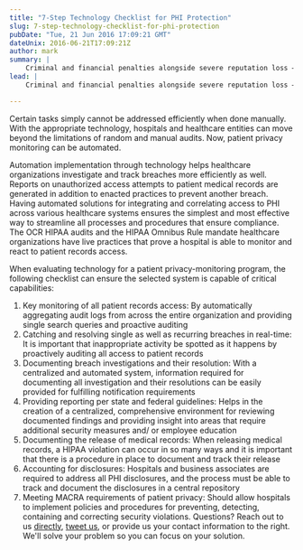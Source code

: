 ```yaml
---
title: "7-Step Technology Checklist for PHI Protection"
slug: 7-step-technology-checklist-for-phi-protection
pubDate: "Tue, 21 Jun 2016 17:09:21 GMT"
dateUnix: 2016-06-21T17:09:21Z
author: mark
summary: |
    Criminal and financial penalties alongside severe reputation loss — with wagers so high, hospitals need to grow above the impromptu manual audits. Further contextual proof is given since these audits review a very minute percentage of all daily access events. Ensuring widespread patient privacy requires a solid foundation involving policy, procedures, and technology.
lead: |
    Criminal and financial penalties alongside severe reputation loss — with wagers so high, hospitals need to grow above the impromptu manual audits. Further contextual proof is given since these audits review a very minute percentage of all daily access events. Ensuring widespread patient privacy requires a solid foundation involving policy, procedures, and technology.

---
```


Certain tasks simply cannot be addressed efficiently when done manually. With the appropriate technology, hospitals and healthcare entities can move beyond the limitations of random and manual audits. Now, patient privacy monitoring can be automated.

Automation implementation through technology helps healthcare organizations investigate and track breaches more efficiently as well. Reports on unauthorized access attempts to patient medical records are generated in addition to enacted practices to prevent another breach. Having automated solutions for integrating and correlating access to PHI across various healthcare systems ensures the simplest and most effective way to streamline all processes and procedures that ensure compliance. The OCR HIPAA audits and the HIPAA Omnibus Rule mandate healthcare organizations have live practices that prove a hospital is able to monitor and react to patient records access.

When evaluating technology for a patient privacy-monitoring program, the following checklist can ensure the selected system is capable of critical capabilities:

1. Key monitoring of all patient records access: By automatically aggregating audit logs from across the entire organization and providing single search queries and proactive auditing 
2. Catching and resolving single as well as recurring breaches in real-time: It is important that inappropriate activity be spotted as it happens by proactively auditing all access to patient records 
3. Documenting breach investigations and their resolution: With a centralized and automated system, information required for documenting all investigation and their resolutions can be easily provided for fulfilling notification requirements 
4. Providing reporting per state and federal guidelines: Helps in the creation of a centralized, comprehensive environment for reviewing documented findings and providing insight into areas that require additional security measures and/ or employee education
5. Documenting the release of medical records: When releasing medical records, a HIPAA violation can occur in so many ways and it is important that there is a procedure in place to document and track their release 
6. Accounting for disclosures: Hospitals and business associates are required to address all PHI disclosures, and the process must be able to track and document the disclosures in a central repository 
7. Meeting MACRA requirements of patient privacy: Should allow hospitals to implement policies and procedures for preventing, detecting, containing and correcting security violations.
Questions? Reach out to us [directly][1], [tweet us][2], or provide us your contact information to the right. We'll solve your problem so you can focus on your solution.

[1]: mailto:hello%40catalyze.io
[2]: https://twitter.com/catalyzeio
